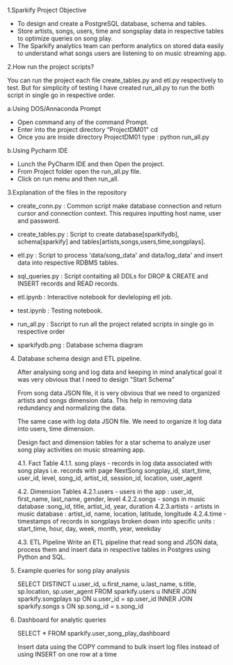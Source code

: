 1.Sparkify Project Objective
   
  - To design and create a PostgreSQL database, schema and tables.
  - Store artists, songs, users, time and songsplay data in respective tables to optimize queries on song play.
  - The Sparkify analytics team can perform analytics on stored data easily to understand what songs users are listening to on music streaming app.

2.How run the project scripts?

 You can run the project each file create_tables.py and etl.py respectively to test. But for simplicity of testing
 I have created run_all.py to run the both script in single go in respective order.
 
 a.Using DOS/Annaconda Prompt
 - Open command any of the command Prompt.
 - Enter into the project directory “ProjectDM01" 
   cd <Path to directory ProjectDM01>
 - Once you are inside directory ProjectDM01 type : python run_all.py
 
 b.Using Pycharm IDE
 - Lunch the PyCharm IDE and then Open the project.
 - From Project folder open the run_all.py file.
 - Click on run menu and then run_all.
 
3.Explanation of the files in the repository

   - create_conn.py : Common script make database connection and return cursor and connection context. This requires inputting host name, user and password.
   
   - create_tables.py : Script to create database[sparkifydb], schema[sparkify] and tables[artists,songs,users,time,songplays]. 
   
   - etl.py : Script to process 'data/song_data' and data/log_data' and insert data into respective RDBMS tables.
   
   - sql_queries.py : Script contaiting all DDLs for DROP & CREATE and INSERT records and READ records.
   - etl.ipynb  : Interactive notebook for devleloping etl job.
   - test.ipynb : Testing notebook.
   - run_all.py : Sscript to run all the project related scripts in single go in respective order
   - sparkifydb.png : Database schema diagram

4. Database schema design and ETL pipeline.

   After analysing song and log data and keeping in mind analytical goal it was very obvious that I need to design "Start Schema" 
   
   From song data JSON file, it is very obvious that we need to organized artists and songs dimension data. This help in removing data redundancy and normalizing the data.
   
   The same case with log data JSON file. We need to organize it log data into users, time dimension.   
  
   Design fact and dimension tables for a star schema to analyze user song play activities on music streaming app.
   
   4.1. Fact Table
   4.1.1. song plays - records in log data associated with song plays i.e. records with page NextSong
	      songplay_id, start_time, user_id, level, song_id, artist_id, session_id, location, user_agent

   4.2. Dimension Tables
   4.2.1.users - users in the app : user_id, first_name, last_name, gender, level
   4.2.2.songs - songs in music database :song_id, title, artist_id, year, duration
   4.2.3.artists - artists in music database :	artist_id, name, location, latitude, longitude
   4.2.4.time - timestamps of records in songplays broken down into specific units : start_time, hour, day, week, month, year, weekday

   4.3.	ETL Pipeline
	   Write an ETL pipeline that read song and JSON data, process them and insert data in respective tables in Postgres using Python and SQL.
   
5. Example queries for song play analysis

	SELECT DISTINCT u.user_id, u.first_name, u.last_name, s.title, sp.location, sp.user_agent
	  FROM sparkify.users u 
	  INNER JOIN sparkify.songplays sp ON u.user_id = sp.user_id
	  INNER JOIN sparkify.songs s ON sp.song_id = s.song_id
6.  Dashboard for analytic queries
    
	SELECT * FROM sparkify.user_song_play_dashboard
	
	Insert data using the COPY command to bulk insert log files instead of using INSERT on one row at a time